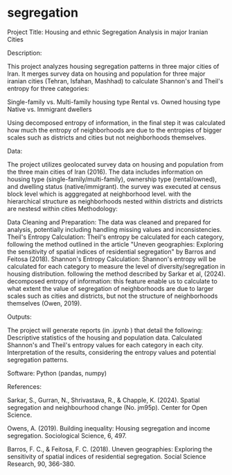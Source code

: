 # segregation

Project Title: Housing and ethnic Segregation Analysis in major Iranian Cities

Description:

This project analyzes housing segregation patterns in three major cities of Iran. It merges survey data on housing and population for three major iranian cities (Tehran, Isfahan, Mashhad) to calculate Shannon's and Theil's entropy for three categories:

Single-family vs. Multi-family housing type
Rental vs. Owned housing type
Native vs. Immigrant dwellers

Using decomposed entropy of information, in the final step it was calculated how much the entropy of neighborhoods are due to the entropies of bigger scales such as districts and cities but not neighborhoods themselves. 

Data:

The project utilizes geolocated survey data on housing and population from the three main cities of Iran (2016). The data includes information on housing type (single-family/multi-family), ownership type (rental/owned), and dwelling status (native/immigrant).
the survey was executed at census block level which is agggregated at neighborhood level. with the hierarchical structure as neighborhoods nested within districts and districts are nestesd within cities 
Methodology:

Data Cleaning and Preparation: The data was cleaned and prepared for analysis, potentially including handling missing values and inconsistencies.
Theil's Entropy Calculation: Theil's entropy be calculated for each category, following the method outlined in the article "Uneven geographies: Exploring the sensitivity of spatial indices of residential segregation" by Barros and Feitosa (2018).
Shannon's Entropy Calculation: Shannon's entropy will be calculated for each category to measure the level of diversity/segregation in housing distribution. following the method described by Sarkar et al, (2024).
decomposed entropy of information: this feature enable us to calculate to what extent the value of segregation of neighborhoods are due to larger scales such as cities and districts, but not the structure of neighborhoods themselves (Owen, 2019).

Outputs:

The project will generate reports (in .ipynb ) that detail the following:
Descriptive statistics of the housing and population data.
Calculated Shannon's and Theil's entropy values for each category in each city.
Interpretation of the results, considering the entropy values and potential segregation patterns.

Software:
Python (pandas, numpy)

References:

Sarkar, S., Gurran, N., Shrivastava, R., & Chapple, K. (2024). Spatial segregation and neighbourhood change (No. jm95p). Center for Open Science.

Owens, A. (2019). Building inequality: Housing segregation and income segregation. Sociological Science, 6, 497.

Barros, F. C., & Feitosa, F. C. (2018). Uneven geographies: Exploring the sensitivity of spatial indices of residential segregation. Social Science Research, 90, 366-380.

